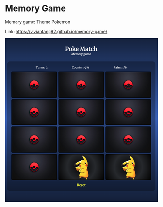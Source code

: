 # Memory Game

Memory game: Theme Pokemon

Link: https://viviantang92.github.io/memory-game/

![](./src/screenshot.png)
